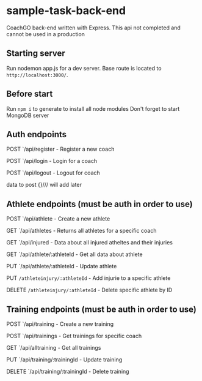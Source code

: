 # sample-task-back-end
CoachGO back-end written with Express. This api not completed and cannot be used in a production

## Starting  server

Run nodemon app.js for a dev server. Base route is located to `http://localhost:3000/`. 

## Before start

Run `npm i` to generate to install all node modules
Don't forget to start MongoDB server

## Auth endpoints 

POST `/api/register - Register a new coach

POST `/api/login - Login for a coach

POST `/api/logout - Logout for coach

 data to post {}///
 will add later
 
## Athlete endpoints (must be auth in order to use)

POST `/api/athlete - Create a new athlete

GET `/api/athletes - Returns all athletes for a specific coach

GET `/api/injured - Data about all injured atheltes and their injuries

GET `/api/athlete/:athleteId - Get all data about athlete

PUT `/api/athlete/:athleteId - Update athlete

PUT `/athleteinjury/:athleteId` - Add injurie to a specific athlete

DELETE `/athleteinjury/:athleteId` - Delete specific athlete by ID

## Training endpoints (must be auth in order to use)

POST `/api/training - Create a new training

POST `/api/trainings - Get trainings for specific coach

GET `/api/alltraining - Get all trainings

PUT `/api/training/:trainingId - Update training

DELETE `/api/training/:trainingId - Delete training





